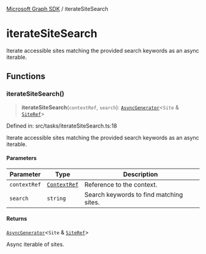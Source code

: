 [Microsoft Graph SDK](README.md) / iterateSiteSearch

# iterateSiteSearch

Iterate accessible sites matching the provided search keywords as an async iterable.

## Functions

### iterateSiteSearch()

> **iterateSiteSearch**(`contextRef`, `search`): [`AsyncGenerator`](https://developer.mozilla.org/docs/Web/JavaScript/Reference/Global_Objects/AsyncGenerator)\<`Site` & [`SiteRef`](Site-1.md#siteref)\>

Defined in: src/tasks/iterateSiteSearch.ts:18

Iterate accessible sites matching the provided search keywords as an async iterable.

#### Parameters

| Parameter | Type | Description |
| ------ | ------ | ------ |
| `contextRef` | [`ContextRef`](Context-1.md#contextref) | Reference to the context. |
| `search` | `string` | Search keywords to find matching sites. |

#### Returns

[`AsyncGenerator`](https://developer.mozilla.org/docs/Web/JavaScript/Reference/Global_Objects/AsyncGenerator)\<`Site` & [`SiteRef`](Site-1.md#siteref)\>

Async iterable of sites.
